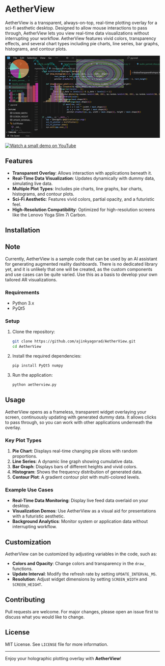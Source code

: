 # AetherView

AetherView is a transparent, always-on-top, real-time plotting overlay for a sci-fi aesthetic desktop. Designed to allow mouse interactions to pass through, AetherView lets you view real-time data visualizations without interrupting your workflow. AetherView features vivid colors, transparency effects, and several chart types including pie charts, line series, bar graphs, histograms, and contour plots.

![screenshot](imgs/vis.png)

[![Watch a small demo on YouTube](https://img.youtube.com/vi/XwqkOcA3pzs/0.jpg)](https://youtu.be/XwqkOcA3pzs)

## Features
- **Transparent Overlay**: Allows interaction with applications beneath it.
- **Real-Time Data Visualization**: Updates dynamically with dummy data, simulating live data.
- **Multiple Plot Types**: Includes pie charts, line graphs, bar charts, histograms, and contour plots.
- **Sci-Fi Aesthetic**: Features vivid colors, partial opacity, and a futuristic feel.
- **High-Resolution Compatibility**: Optimized for high-resolution screens like the Lenovo Yoga Slim 7i Carbon.

## Installation


## Note
Currently, AetherView is a sample code that can be used by an AI assistant for generating augmented reality dashboards. There is no dedicated library yet, and it is unlikely that one will be created, as the custom components and use cases can be quite varied. Use this as a basis to develop your own tailored AR visualizations.

### Requirements
- Python 3.x
- PyQt5

### Setup
1. Clone the repository:
   ```bash
   git clone https://github.com/ajinkyagorad/AetherView.git
   cd AetherView
   ```

2. Install the required dependencies:
   ```bash
   pip install PyQt5 numpy
   ```

3. Run the application:
   ```bash
   python aetherview.py
   ```

## Usage
AetherView opens as a frameless, transparent widget overlaying your screen, continuously updating with generated dummy data. It allows clicks to pass through, so you can work with other applications underneath the overlay.

### Key Plot Types
1. **Pie Chart**: Displays real-time changing pie slices with random proportions.
2. **Line Series**: A dynamic line graph showing cumulative data.
3. **Bar Graph**: Displays bars of different heights and vivid colors.
4. **Histogram**: Shows the frequency distribution of generated data.
5. **Contour Plot**: A gradient contour plot with multi-colored levels.

### Example Use Cases
- **Real-Time Data Monitoring**: Display live feed data overlaid on your desktop.
- **Visualization Demos**: Use AetherView as a visual aid for presentations with a futuristic aesthetic.
- **Background Analytics**: Monitor system or application data without interrupting workflow.

## Customization
AetherView can be customized by adjusting variables in the code, such as:
- **Colors and Opacity**: Change colors and transparency in the `draw_` functions.
- **Update Interval**: Modify the refresh rate by setting `UPDATE_INTERVAL_MS`.
- **Resolution**: Adjust widget dimensions by setting `SCREEN_WIDTH` and `SCREEN_HEIGHT`.

## Contributing
Pull requests are welcome. For major changes, please open an issue first to discuss what you would like to change.

## License
MIT License. See `LICENSE` file for more information.

---

Enjoy your holographic plotting overlay with **AetherView**!
